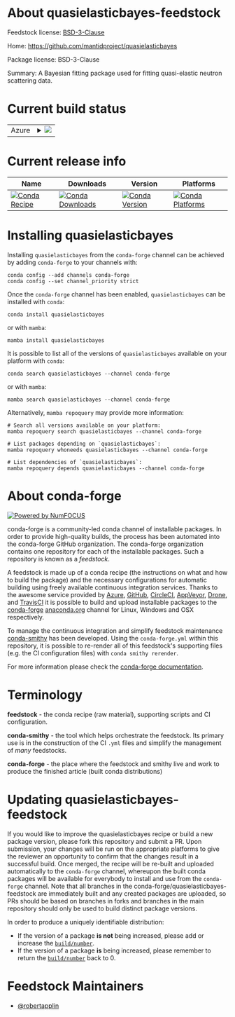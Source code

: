 About quasielasticbayes-feedstock
=================================

Feedstock license: [BSD-3-Clause](https://github.com/conda-forge/quasielasticbayes-feedstock/blob/main/LICENSE.txt)

Home: https://github.com/mantidproject/quasielasticbayes

Package license: BSD-3-Clause

Summary: A Bayesian fitting package used for fitting quasi-elastic neutron scattering data.

Current build status
====================


<table>
    
  <tr>
    <td>Azure</td>
    <td>
      <details>
        <summary>
          <a href="https://dev.azure.com/conda-forge/feedstock-builds/_build/latest?definitionId=22039&branchName=main">
            <img src="https://dev.azure.com/conda-forge/feedstock-builds/_apis/build/status/quasielasticbayes-feedstock?branchName=main">
          </a>
        </summary>
        <table>
          <thead><tr><th>Variant</th><th>Status</th></tr></thead>
          <tbody><tr>
              <td>linux_64_numpy1.22python3.10.____cpython</td>
              <td>
                <a href="https://dev.azure.com/conda-forge/feedstock-builds/_build/latest?definitionId=22039&branchName=main">
                  <img src="https://dev.azure.com/conda-forge/feedstock-builds/_apis/build/status/quasielasticbayes-feedstock?branchName=main&jobName=linux&configuration=linux%20linux_64_numpy1.22python3.10.____cpython" alt="variant">
                </a>
              </td>
            </tr><tr>
              <td>osx_64_numpy1.22python3.10.____cpython</td>
              <td>
                <a href="https://dev.azure.com/conda-forge/feedstock-builds/_build/latest?definitionId=22039&branchName=main">
                  <img src="https://dev.azure.com/conda-forge/feedstock-builds/_apis/build/status/quasielasticbayes-feedstock?branchName=main&jobName=osx&configuration=osx%20osx_64_numpy1.22python3.10.____cpython" alt="variant">
                </a>
              </td>
            </tr><tr>
              <td>win_64_numpy1.22python3.10.____cpython</td>
              <td>
                <a href="https://dev.azure.com/conda-forge/feedstock-builds/_build/latest?definitionId=22039&branchName=main">
                  <img src="https://dev.azure.com/conda-forge/feedstock-builds/_apis/build/status/quasielasticbayes-feedstock?branchName=main&jobName=win&configuration=win%20win_64_numpy1.22python3.10.____cpython" alt="variant">
                </a>
              </td>
            </tr>
          </tbody>
        </table>
      </details>
    </td>
  </tr>
</table>

Current release info
====================

| Name | Downloads | Version | Platforms |
| --- | --- | --- | --- |
| [![Conda Recipe](https://img.shields.io/badge/recipe-quasielasticbayes-green.svg)](https://anaconda.org/conda-forge/quasielasticbayes) | [![Conda Downloads](https://img.shields.io/conda/dn/conda-forge/quasielasticbayes.svg)](https://anaconda.org/conda-forge/quasielasticbayes) | [![Conda Version](https://img.shields.io/conda/vn/conda-forge/quasielasticbayes.svg)](https://anaconda.org/conda-forge/quasielasticbayes) | [![Conda Platforms](https://img.shields.io/conda/pn/conda-forge/quasielasticbayes.svg)](https://anaconda.org/conda-forge/quasielasticbayes) |

Installing quasielasticbayes
============================

Installing `quasielasticbayes` from the `conda-forge` channel can be achieved by adding `conda-forge` to your channels with:

```
conda config --add channels conda-forge
conda config --set channel_priority strict
```

Once the `conda-forge` channel has been enabled, `quasielasticbayes` can be installed with `conda`:

```
conda install quasielasticbayes
```

or with `mamba`:

```
mamba install quasielasticbayes
```

It is possible to list all of the versions of `quasielasticbayes` available on your platform with `conda`:

```
conda search quasielasticbayes --channel conda-forge
```

or with `mamba`:

```
mamba search quasielasticbayes --channel conda-forge
```

Alternatively, `mamba repoquery` may provide more information:

```
# Search all versions available on your platform:
mamba repoquery search quasielasticbayes --channel conda-forge

# List packages depending on `quasielasticbayes`:
mamba repoquery whoneeds quasielasticbayes --channel conda-forge

# List dependencies of `quasielasticbayes`:
mamba repoquery depends quasielasticbayes --channel conda-forge
```


About conda-forge
=================

[![Powered by
NumFOCUS](https://img.shields.io/badge/powered%20by-NumFOCUS-orange.svg?style=flat&colorA=E1523D&colorB=007D8A)](https://numfocus.org)

conda-forge is a community-led conda channel of installable packages.
In order to provide high-quality builds, the process has been automated into the
conda-forge GitHub organization. The conda-forge organization contains one repository
for each of the installable packages. Such a repository is known as a *feedstock*.

A feedstock is made up of a conda recipe (the instructions on what and how to build
the package) and the necessary configurations for automatic building using freely
available continuous integration services. Thanks to the awesome service provided by
[Azure](https://azure.microsoft.com/en-us/services/devops/), [GitHub](https://github.com/),
[CircleCI](https://circleci.com/), [AppVeyor](https://www.appveyor.com/),
[Drone](https://cloud.drone.io/welcome), and [TravisCI](https://travis-ci.com/)
it is possible to build and upload installable packages to the
[conda-forge](https://anaconda.org/conda-forge) [anaconda.org](https://anaconda.org/)
channel for Linux, Windows and OSX respectively.

To manage the continuous integration and simplify feedstock maintenance
[conda-smithy](https://github.com/conda-forge/conda-smithy) has been developed.
Using the ``conda-forge.yml`` within this repository, it is possible to re-render all of
this feedstock's supporting files (e.g. the CI configuration files) with ``conda smithy rerender``.

For more information please check the [conda-forge documentation](https://conda-forge.org/docs/).

Terminology
===========

**feedstock** - the conda recipe (raw material), supporting scripts and CI configuration.

**conda-smithy** - the tool which helps orchestrate the feedstock.
                   Its primary use is in the construction of the CI ``.yml`` files
                   and simplify the management of *many* feedstocks.

**conda-forge** - the place where the feedstock and smithy live and work to
                  produce the finished article (built conda distributions)


Updating quasielasticbayes-feedstock
====================================

If you would like to improve the quasielasticbayes recipe or build a new
package version, please fork this repository and submit a PR. Upon submission,
your changes will be run on the appropriate platforms to give the reviewer an
opportunity to confirm that the changes result in a successful build. Once
merged, the recipe will be re-built and uploaded automatically to the
`conda-forge` channel, whereupon the built conda packages will be available for
everybody to install and use from the `conda-forge` channel.
Note that all branches in the conda-forge/quasielasticbayes-feedstock are
immediately built and any created packages are uploaded, so PRs should be based
on branches in forks and branches in the main repository should only be used to
build distinct package versions.

In order to produce a uniquely identifiable distribution:
 * If the version of a package **is not** being increased, please add or increase
   the [``build/number``](https://docs.conda.io/projects/conda-build/en/latest/resources/define-metadata.html#build-number-and-string).
 * If the version of a package **is** being increased, please remember to return
   the [``build/number``](https://docs.conda.io/projects/conda-build/en/latest/resources/define-metadata.html#build-number-and-string)
   back to 0.

Feedstock Maintainers
=====================

* [@robertapplin](https://github.com/robertapplin/)

